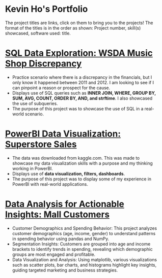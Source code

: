 # Kevin Ho's Portfolio  

The project titles are links, click on them to bring you to the projects! The format of the titles is in the order as shown: Project number, skill(s) showcased, software used: title.

# [SQL Data Exploration: WSDA Music Shop Discrepancy](https://github.com/1kevinvh/SQL-Data-Exploration.git)  

- Practice scenario where there is a discrepancy in the financials, but I only know it happened between 2011 and 2012. I am looking to see if I can pinpoint a reason or prospect for the cause.  
- Displays use of SQL queries such as **INNER JOIN, WHERE, GROUP BY, SUM, AVG, COUNT, ORDER BY, AND, and strftime**. I also showcased the use of subqueries.  
- The purpose of this project was to showcase the use of SQL in a real-world scenario.

# [PowerBI Data Visualization: Superstore Sales](https://github.com/1kevinvh/PowerBI-Visualization.git)

- The data was downloaded from kaggle.com. This was made to showcase my data visualization skills with a purpose and my thinking working in PowerBI.
- Displays use of **data visualization, filters, dashboards**.
- The purpose of this project was to display some of my experience in PowerBI with real-world applications.

# [Data Analysis for Actionable Insights: Mall Customers](https://github.com/1kevinvh/Customer-Demographics-and-Spending-Behavior-Analysis.git)

- Customer Demographics and Spending Behavior: This project analyzes customer demographics (age, income, gender) to understand patterns in spending behavior using pandas and NumPy.
- Segmentation Insights: Customers are grouped into age and income brackets to identify trends in spending, revealing which demographic groups are most engaged and profitable.
- Data Visualization and Analysis: Using matplotlib, various visualizations such as scatter plots, bar charts, and histograms highlight key insights, guiding targeted marketing and business strategies.
